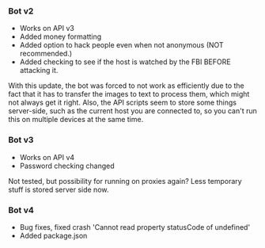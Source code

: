 ### Bot v2
+ Works on API v3
+ Added money formatting
+ Added option to hack people even when not anonymous (NOT recommended.)
+ Added checking to see if the host is watched by the FBI BEFORE attacking it.

With this update, the bot was forced to not work as efficiently due to the fact that it has to transfer the images to text to process them, which might not always get it right.
Also, the API scripts seem to store some things server-side, such as the current host you are connected to, so you can't run this on multiple devices at the same time.

### Bot v3
+ Works on API v4
+ Password checking changed

Not tested, but possibility for running on proxies again? Less temporary stuff is stored server side now.

### Bot v4
+ Bug fixes, fixed crash 'Cannot read property statusCode of undefined'
+ Added package.json
